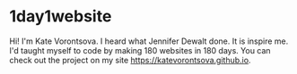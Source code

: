 # 1day1website
Hi! I'm Kate Vorontsova. I heard what Jennifer Dewalt done. It is inspire me.  I'd taught myself to code by making 180 websites in 180 days. You can check out the project on my site https://katevorontsova.github.io.
